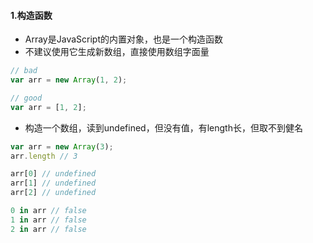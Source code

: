 #### 1.构造函数

* Array是JavaScript的内置对象，也是一个构造函数
* 不建议使用它生成新数组，直接使用数组字面量

```js
// bad
var arr = new Array(1, 2);

// good
var arr = [1, 2];
```

* 构造一个数组，读到undefined，但没有值，有length长，但取不到健名

```js
var arr = new Array(3);
arr.length // 3

arr[0] // undefined
arr[1] // undefined
arr[2] // undefined

0 in arr // false
1 in arr // false
2 in arr // false
```



